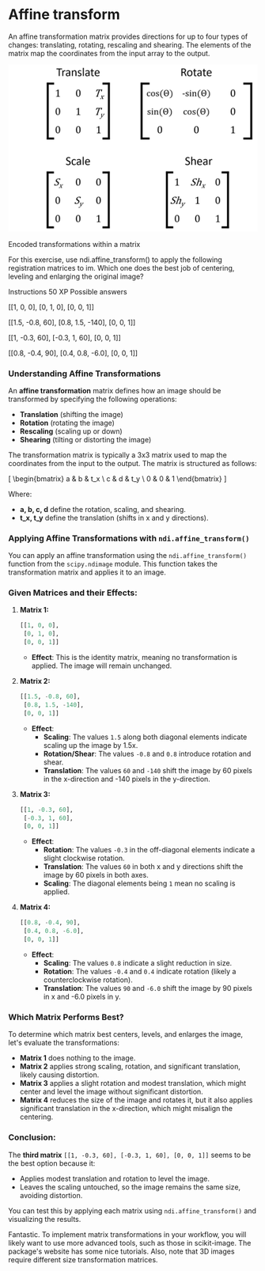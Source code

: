 # Affine transform

An affine transformation matrix provides directions for up to four types of changes: translating, rotating, rescaling and shearing. The elements of the matrix map the coordinates from the input array to the output.

![alt text](image-1.png)

Encoded transformations within a matrix

For this exercise, use ndi.affine_transform() to apply the following registration matrices to im. Which one does the best job of centering, leveling and enlarging the original image?

Instructions
50 XP
Possible answers


[[1, 0, 0], [0, 1, 0], [0, 0, 1]]

[[1.5, -0.8, 60], [0.8, 1.5, -140], [0, 0, 1]]

[[1, -0.3, 60], [-0.3, 1, 60], [0, 0, 1]]

[[0.8, -0.4, 90], [0.4, 0.8, -6.0], [0, 0, 1]]

### Understanding Affine Transformations

An **affine transformation** matrix defines how an image should be transformed by specifying the following operations:
- **Translation** (shifting the image)
- **Rotation** (rotating the image)
- **Rescaling** (scaling up or down)
- **Shearing** (tilting or distorting the image)

The transformation matrix is typically a 3x3 matrix used to map the coordinates from the input to the output. The matrix is structured as follows:

\[
\begin{bmatrix}
a & b & t_x \\
c & d & t_y \\
0 & 0 & 1
\end{bmatrix}
\]

Where:
- **a, b, c, d** define the rotation, scaling, and shearing.
- **t_x, t_y** define the translation (shifts in x and y directions).

### Applying Affine Transformations with `ndi.affine_transform()`

You can apply an affine transformation using the `ndi.affine_transform()` function from the `scipy.ndimage` module. This function takes the transformation matrix and applies it to an image.

### Given Matrices and their Effects:

1. **Matrix 1:**
   ```python
   [[1, 0, 0], 
    [0, 1, 0], 
    [0, 0, 1]]
   ```
   - **Effect**: This is the identity matrix, meaning no transformation is applied. The image will remain unchanged.

2. **Matrix 2:**
   ```python
   [[1.5, -0.8, 60], 
    [0.8, 1.5, -140], 
    [0, 0, 1]]
   ```
   - **Effect**: 
     - **Scaling**: The values `1.5` along both diagonal elements indicate scaling up the image by 1.5x.
     - **Rotation/Shear**: The values `-0.8` and `0.8` introduce rotation and shear.
     - **Translation**: The values `60` and `-140` shift the image by 60 pixels in the x-direction and -140 pixels in the y-direction.

3. **Matrix 3:**
   ```python
   [[1, -0.3, 60], 
    [-0.3, 1, 60], 
    [0, 0, 1]]
   ```
   - **Effect**: 
     - **Rotation**: The values `-0.3` in the off-diagonal elements indicate a slight clockwise rotation.
     - **Translation**: The values `60` in both x and y directions shift the image by 60 pixels in both axes.
     - **Scaling**: The diagonal elements being `1` mean no scaling is applied.

4. **Matrix 4:**
   ```python
   [[0.8, -0.4, 90], 
    [0.4, 0.8, -6.0], 
    [0, 0, 1]]
   ```
   - **Effect**: 
     - **Scaling**: The values `0.8` indicate a slight reduction in size.
     - **Rotation**: The values `-0.4` and `0.4` indicate rotation (likely a counterclockwise rotation).
     - **Translation**: The values `90` and `-6.0` shift the image by 90 pixels in x and -6.0 pixels in y.

### Which Matrix Performs Best?

To determine which matrix best centers, levels, and enlarges the image, let's evaluate the transformations:

- **Matrix 1** does nothing to the image.
- **Matrix 2** applies strong scaling, rotation, and significant translation, likely causing distortion.
- **Matrix 3** applies a slight rotation and modest translation, which might center and level the image without significant distortion.
- **Matrix 4** reduces the size of the image and rotates it, but it also applies significant translation in the x-direction, which might misalign the centering.

### Conclusion:
The **third matrix** `[[1, -0.3, 60], [-0.3, 1, 60], [0, 0, 1]]` seems to be the best option because it:
- Applies modest translation and rotation to level the image.
- Leaves the scaling untouched, so the image remains the same size, avoiding distortion. 

You can test this by applying each matrix using `ndi.affine_transform()` and visualizing the results.


Fantastic. To implement matrix transformations in your workflow, you will likely want to use more advanced tools, such as those in scikit-image. The package's website has some nice tutorials. Also, note that 3D images require different size transformation matrices.